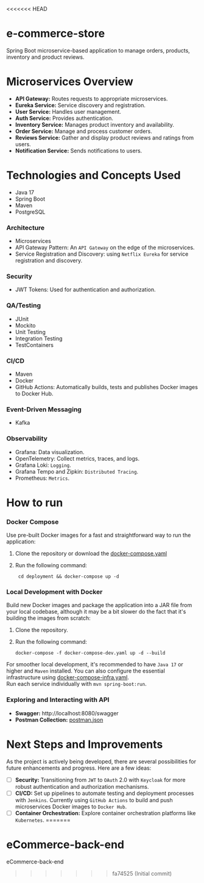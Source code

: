 <<<<<<< HEAD
# e-commerce-store

Spring Boot microservice-based application to manage orders, products, inventory and product reviews.

# Microservices Overview

- **API Gateway:** Routes requests to appropriate microservices.
- **Eureka Service:** Service discovery and registration.
- **User Service:** Handles user management.
- **Auth Service:** Provides authentication.
- **Inventory Service:** Manages product inventory and availability.
- **Order Service:** Manage and process customer orders.
- **Reviews Service:** Gather and display product reviews and ratings from users.
- **Notification Service:** Sends notifications to users.

# Technologies and Concepts Used

- Java 17
- Spring Boot
- Maven 
- PostgreSQL

### Architecture
- Microservices
- API Gateway Pattern: An `API Gateway` on the edge of the microservices.
- Service Registration and Discovery: using `Netflix Eureka` for service registration and discovery.

### Security
- JWT Tokens: Used for authentication and authorization.

### QA/Testing
- JUnit
- Mockito
- Unit Testing
- Integration Testing
- TestContainers

### CI/CD
- Maven
- Docker
- GitHub Actions: Automatically builds, tests and publishes Docker images to Docker Hub.

### Event-Driven Messaging
- Kafka

### Observability
- Grafana: Data visualization.
- OpenTelemetry: Collect metrics, traces, and logs.
- Grafana Loki: `Logging`.
- Grafana Tempo and Zipkin: `Distributed Tracing`.
- Prometheus: `Metrics`.

# How to run

### Docker Compose

Use pre-built Docker images for a fast and straightforward way to run the application:

1. Clone the repository or download the
   [docker-compose.yaml](https://github.com/micaellobo/e-commerce-store/raw/master/deployment/docker-compose.yaml)
2. Run the following command:

        cd deployment && docker-compose up -d

### Local Development with Docker

Build new Docker images and package the application into a JAR file from your local codebase, although it may be a bit
slower do the fact that it's building the images from scratch:

1. Clone the repository.
2. Run the following command:

       docker-compose -f docker-compose-dev.yaml up -d --build

For smoother local development, it's recommended to have `Java 17` or higher and `Maven` installed. You can also
configure the essential infrastructure
using [docker-compose-infra.yaml](https://github.com/micaellobo/e-commerce-store/raw/master/deployment/docker-compose-infra.yaml). \
Run each service individually with `mvn spring-boot:run`.

### Exploring and Interacting with API

- **Swagger:** http://localhost:8080/swagger
- **Postman Collection:** [postman.json](https://github.com/micaellobo/e-commerce-store/raw/master/documentation/postman.json)

# Next Steps and Improvements

As the project is actively being developed, there are several possibilities for future enhancements and progress. Here
are a few ideas:

- [ ] **Security:** Transitioning from `JWT` to `OAuth` 2.0 with `Keycloak` for more robust authentication and authorization
  mechanisms.
- [ ] **CI/CD:** Set up pipelines to automate testing and deployment processes with `Jenkins`. Currently
  using `GitHub Actions` to build and push microservices Docker images to `Docker Hub`.
- [ ] **Container Orchestration:** Explore container orchestration platforms like `Kubernetes`.
=======
# eCommerce-back-end
eCommerce-back-end
>>>>>>> fa74525 (Initial commit)
